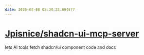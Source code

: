 ```yaml
---
date: 2025-08-08 02:34:23.894577
---
```


# [Jpisnice/shadcn-ui-mcp-server](https://github.com/Jpisnice/shadcn-ui-mcp-server)

lets AI tools fetch shadcn/ui component code and docs